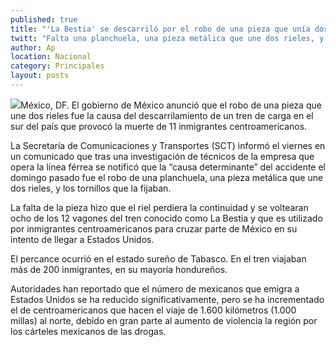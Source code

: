 ```yaml
---
published: true
title: "'La Bestia' se descarriló por el robo de una pieza que unía dos rieles: SCT"
twitt: "Falta una planchuela, una pieza metálica que une dos rieles, y los tornillos que la fijaban, señala la dependencia."
author: Ap
location: Nacional
category: Principales
layout: posts
---
```


![](http://i.imgur.com/iJu8lhLm.jpg)México, DF. El gobierno de México anunció que el robo de una pieza que une dos rieles fue la causa del descarrilamiento de un tren de carga en el sur del país que provocó la muerte de 11 inmigrantes centroamericanos.

La Secretaría de Comunicaciones y Transportes (SCT) informó el viernes en un comunicado que tras una investigación de técnicos de la empresa que opera la línea férrea se notificó que la “causa determinante” del accidente el domingo pasado fue el robo de una planchuela, una pieza metálica que une dos rieles, y los tornillos que la fijaban.

La falta de la pieza hizo que el riel perdiera la continuidad y se voltearan ocho de los 12 vagones del tren conocido como La Bestia y que es utilizado por inmigrantes centroamericanos para cruzar parte de México en su intento de llegar a Estados Unidos.

El percance ocurrió en el estado sureño de Tabasco. En el tren viajaban más de 200 inmigrantes, en su mayoría hondureños.

Autoridades han reportado que el número de mexicanos que emigra a Estados Unidos se ha reducido significativamente, pero se ha incrementado el de centroamericanos que hacen el viaje de 1.600 kilómetros (1.000 millas) al norte, debido en gran parte al aumento de violencia la región por los cárteles mexicanos de las drogas.
